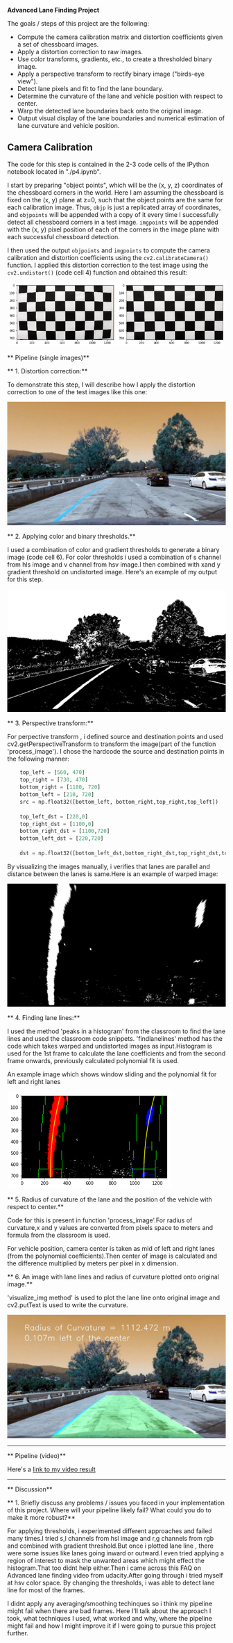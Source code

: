 **Advanced Lane Finding Project**

The goals / steps of this project are the following:

* Compute the camera calibration matrix and distortion coefficients given a set of chessboard images.
* Apply a distortion correction to raw images.
* Use color transforms, gradients, etc., to create a thresholded binary image.
* Apply a perspective transform to rectify binary image ("birds-eye view").
* Detect lane pixels and fit to find the lane boundary.
* Determine the curvature of the lane and vehicle position with respect to center.
* Warp the detected lane boundaries back onto the original image.
* Output visual display of the lane boundaries and numerical estimation of lane curvature and vehicle position.

[//]: # (Image References)

[image1]: ./images/undist_calibration1.png "Undistorted"
[image2]: ./test_images/tracked/undist_test1.jpg "Road Transformed"
[image3]: ./test_images/tracked/test1.jpg "Binary Example"
[image4]: ./test_images/tracked/Warped_test1.jpg "Warp Example"
[image5]: ./test_images/tracked/laneline_test1.png "Fit Visual"
[image6]: ./test_images/tracked/Out1_test1.jpg "Output"
[video1]: ./test_videos_output/project_video.mp4 "Video"

## Camera Calibration

The code for this step is contained in the 2-3 code cells of the IPython notebook located in "./p4.ipynb".  

I start by preparing "object points", which will be the (x, y, z) coordinates of the chessboard corners in the world. Here I am assuming the chessboard is fixed on the (x, y) plane at z=0, such that the object points are the same for each calibration image.  Thus, `objp` is just a replicated array of coordinates, and `objpoints` will be appended with a copy of it every time I successfully detect all chessboard corners in a test image.  `imgpoints` will be appended with the (x, y) pixel position of each of the corners in the image plane with each successful chessboard detection.  

I then used the output `objpoints` and `imgpoints` to compute the camera calibration and distortion coefficients using the `cv2.calibrateCamera()` function.  I applied this distortion correction to the test image using the `cv2.undistort()`  (code cell 4) function and obtained this result: 

![alt text][image1]

** Pipeline (single images)**

** 1. Distortion correction:**

To demonstrate this step, I will describe how I apply the distortion correction to one of the test images like this one:

![alt text][image2]

** 2. Applying color and binary thresholds.**

I used a combination of color and gradient thresholds to generate a binary image (code cell 6). For color thresholds i used a combination of s channel from hls image and v channel from hsv image.I then combined with xand y gradient threshold on undistorted image. Here's an example of my output for this step.

![alt text][image3]

** 3. Perspective transform:**

For perpective transform , i defined source and destination points and used cv2.getPerspectiveTransform to transform the image(part of the function 'process_image'). I chose the hardcode the source and destination points in the following manner:

```python
    top_left = [560, 470]
    top_right = [730, 470]
    bottom_right = [1180, 720]
    bottom_left = [210, 720]
    src = np.float32([bottom_left, bottom_right,top_right,top_left])

    top_left_dst = [220,0]
    top_right_dst = [1100,0]
    bottom_right_dst = [1100,720]
    bottom_left_dst = [220,720]

    dst = np.float32([bottom_left_dst,bottom_right_dst,top_right_dst,top_left_dst])
```
By visualizing the images manually, i verifies that lanes are parallel and distance between the lanes is same.Here is an example of warped image:

![alt text][image4]

** 4. Finding lane lines:**

I used the method 'peaks in a histogram' from the classroom to find the lane lines and used the classroom code snippets.
'findlanelines' method has the code which takes warped and undistorted images as input.Histogram is used for the 1st frame to calculate the lane coefficients and from the second frame onwards, previously calculated polynomial fit is used.

An example image which shows window sliding and the polynomial fit for left and right lanes

![alt text][image5]

** 5. Radius of curvature of the lane and the position of the vehicle with respect to center.**

Code for this is present in function 'process_image'.For radius of curvature,x and y values are converted from pixels space to meters and formula from the classroom is used.

For vehicle position, camera center is taken as mid of left and right lanes (from the polynomial coefficients).Then center of image is calculated and the difference multiplied by meters per pixel in x dimension.

** 6. An image with lane lines and radius of curvature plotted onto original image.**

'visualize_img method' is used to plot the lane line onto original image and cv2.putText is used to write the curvature.

![alt text][image6]

---

** Pipeline (video)**

Here's a [link to my video result](./test_videos_output/project_video.mp4)

---

** Discussion**

** 1. Briefly discuss any problems / issues you faced in your implementation of this project.  Where will your pipeline likely fail?  What could you do to make it more robust?**

For applying thresholds, i experimented different approaches and failed many times.I tried s,l channels from hsl image and r,g channels from rgb and combined with gradient threshold.But once i plotted lane line , there were some issues like lanes going inward or outward.I even tried applying a region of interest to mask the unwanted areas which might effect the histogram.That too didnt help either.Then i came across this FAQ on Advanced lane finding video from udacity.After going through i tried myself at hsv color space. By changing the thresholds, i was able to detect lane line for most of the frames.

I didnt apply any averaging/smoothing techinques so i think my pipeline might fail when there are bad frames.
Here I'll talk about the approach I took, what techniques I used, what worked and why, where the pipeline might fail and how I might improve it if I were going to pursue this project further.  
